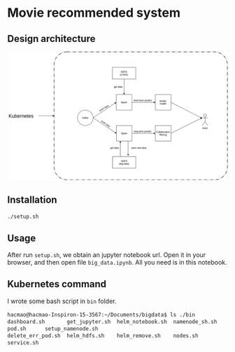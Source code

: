 # Movie recommended system

## Design architecture  

![](2020-12-24-08-19-40.png)

## Installation

```
./setup.sh
```

## Usage

After run `setup.sh`, we obtain an jupyter notebook url. Open it in your browser, and then open file `big_data.ipynb`. All you need is in this notebook.

## Kubernetes command

I wrote some bash script in `bin` folder.  

```
hacmao@hacmao-Inspiron-15-3567:~/Documents/bigdata$ ls ./bin
dashboard.sh       get_jupyter.sh  helm_notebook.sh  namenode_sh.sh  pod.sh      setup_namenode.sh
delete_err_pod.sh  helm_hdfs.sh    helm_remove.sh    nodes.sh        service.sh
```

